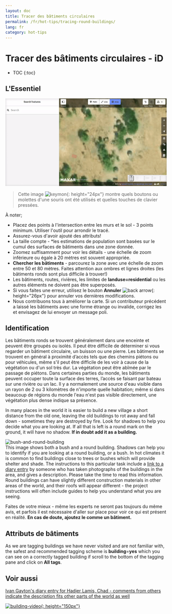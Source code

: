 ```yaml
---
layout: doc
title: Tracer des bâtiments circulaires
permalink: /fr/hot-tips/tracing-round-buildings/
lang: fr
category: hot-tips
---
```


Tracer des bâtiments circulaires - iD
============

- TOC
{:toc}

L'Essentiel
----------

![Round Buildings][]  

> Cette image ![keymon]{: height="24px"} montre quels boutons ou molettes d'une souris ont été utilisés et quelles touches de clavier pressées.  

À noter;  

- Placez des points à l'intersection entre les murs et le sol - 3 points minimum. Utiliser l'outil pour arrondir le tracé.  
- Assurez-vous d'avoir ajouté des attributs!  
- La taille compte - *les estimations de population sont basées sur le cumul des surfaces de bâtiments dans une zone donnée.  
- Zoomez suffisamment pour voir les détails - une échelle de zoom inférieure ou égale à 20 mètres est souvent appropriée.  
- **Chercher les bâtiments** - parcourez la zone avec une échelle de zoom entre 50 et 80 mètres. Faites attention aux ombres et lignes droites (les bâtiments ronds sont plus difficile à trouver!)  
- Les bâtiments, routes, rivières, les limites de **landuse=residential** ou les autres éléments ne doivent pas être superposés.  
- Si vous faites une erreur, utilisez le bouton **Annuler** ![back arrow]{: height="26px"} pour annuler vos dernières modifications.  
- Nous contribuons tous à améliorer la carte. Si un contributeur précédent a laissé les bâtiments avec une forme étrange ou invalide, corrigez les et envisagez de lui envoyer un message poli.  

Identification
---------------

Les bâtiments ronds se trouvent généralement dans une enceinte et peuvent être groupés ou isolés. Il peut être difficile de déterminer si vous regarder un bâtiment circulaire, un buisson ou une pierre. Les bâtiments se trouvent en général à proximité d’accès tels que des chemins piétons ou pour véhicules, même s'il peut être difficile de les voir à cause de la végétation ou d'un sol très dur. La végétation peut être abîmée par le passage de piétons. Dans certaines parties du monde, les bâtiments peuvent occuper toute la surface des terres, l’accès se faisant par bateau sur une rivière ou un lac. Il y a normalement une source d'eau visible dans un rayon de 2 ou 3 kilomètres de n'importe quelle habitation; même si dans beaucoup de régions du monde l'eau n'est pas visible directement, une végétation plus dense indique sa présence.  

In many places in the world it is easier to build a new village a short distance from the old one, leaving the old buildings to rot away and fall down - sometimes they are destroyed by fire. Look for shadows to help you decide what you are looking at. If all that is left is a round mark on the ground, it will have no shadow. **If in doubt add it as a building.**  

![bush-and-round-building][]  
This image shows both a bush and a round building. Shadows can help you to identify if you are looking at a round building, or a bush. In hot climates it is common to find buildings close to trees or bushes which will provide shelter and shade. The instructions to this particular task include a [link to a diary entry](https://www.openstreetmap.org/user/IvanGayton/diary/38612) by someone who has taken photographs of the buildings in the area, and gives a description. Please take the time to read this information. Round buildings can have slightly different construction materials in other areas of the world, and their roofs will appear different - the project instructions will often include guides to help you understand what you are seeing.  

Faites de votre mieux - même les experts ne seront pas toujours du même avis, et parfois il est nécessaire d'aller sur place pour voir ce qui est présent en réalité. **En cas de doute, ajoutez le comme un bâtiment.**  

Attributs de bâtiments
-------------

As we are tagging buildings we have never visited and are not familiar with, the safest and recommended tagging scheme is **building**=**yes** which you can see on a correctly tagged building if scroll to the bottom of the tagging pane and click on **All tags**.

Voir aussi  
---------

[Ivan Gayton's diary entry for Hadjer Lamis, Chad - comments from others indicate the description fits other parts of the world as well](https://www.openstreetmap.org/user/IvanGayton/diary/38612)

[![building-video]{: height="150px"}](https://www.youtube.com/watch?v=VPJz-AucqF4&index=7&list=PLb9506_-6FMHZ3nwn9heri3xjQKrSq1hN "Humanitarian OpenStreetMap Team Tutorial Videos - Adding a Building to OpenStreetMap")  


[keymon]:/images/hot-tips/keymon.png
[Round Buildings]: /images/hot-tips/round_building.gif "Démonstration d'une cartographie de bâtiment circulaire"
[bush-and-round-building]: /images/hot-tips/bush-and-round-building.png "Bâtiment circulaire à proximité d'un buisson"
[back arrow]: /images/beginner/back-arrow.png "Annuler"
[building-video]: /images/hot-tips/building-video.png "Vidéos tutoriel de l’équipe Humanitaire OpenStreetMap - Ajouter un bâtiment dans OpenStreetMap"